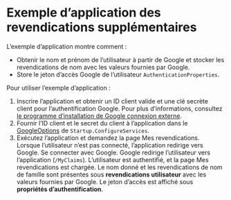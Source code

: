 # <a name="additional-claims-sample-app"></a>Exemple d’application des revendications supplémentaires

L’exemple d’application montre comment :

* Obtenir le nom et prénom de l’utilisateur à partir de Google et stocker les revendications de nom avec les valeurs fournies par Google.
* Store le jeton d’accès Google de l’utilisateur `AuthenticationProperties`.

Pour utiliser l’exemple d’application :

1. Inscrire l’application et obtenir un ID client valide et une clé secrète client pour l’authentification Google. Pour plus d’informations, consultez [le programme d’installation de Google connexion externe](https://docs.microsoft.com/aspnet/core/security/authentication/social/google-logins).
1. Fournir l’ID client et le secret du client à l’application dans le [GoogleOptions](https://docs.microsoft.com/dotnet/api/microsoft.aspnetcore.authentication.google.googleoptions) de `Startup.ConfigureServices`.
1. Exécutez l’application et demandez la page Mes revendications. Lorsque l’utilisateur n’est pas connecté, l’application redirige vers Google. Se connecter avec Google. Google redirige l’utilisateur vers l’application (`/MyClaims`). L’utilisateur est authentifié, et la page Mes revendications est chargée. Le nom donné et les revendications de nom de famille sont présentes sous **revendications utilisateur** avec les valeurs fournies par Google. Le jeton d’accès est affiché sous **propriétés d’authentification**.
